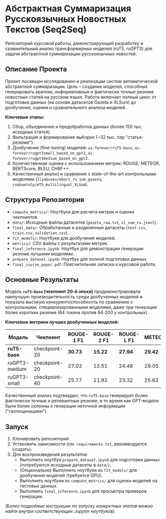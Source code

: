 # Абстрактная Суммаризация Русскоязычных Новостных Текстов (Seq2Seq)

Репозиторий курсовой работы, демонстрирующий разработку и сравнительный анализ трансформерных моделей (ruT5, ruGPT3) для задачи абстрактной суммаризации русскоязычных новостей.

## Описание Проекта

Проект посвящен исследованию и реализации систем автоматической абстрактной суммаризации. Цель – создание моделей, способных генерировать краткие, информативные и фактически точные резюме новостных статей на русском языке. Работа включает полный цикл: от подготовки данных (на основе датасетов Gazeta и XLSum) до дообучения, оценки и сравнительного анализа моделей.

**Ключевые этапы:**
1.  Сбор, объединение и предобработка данных (более 150 тыс. исходных статей).
2.  Фильтрация и формирование выборок (~32 тыс. пар "статья-резюме").
3.  Дообучение (fine-tuning) моделей: `ai-forever/ruT5-base`, `ai-forever/rugpt3small_based_on_gpt2`, `ai-forever/rugpt3medium_based_on_gpt2`.
4.  Количественная оценка с использованием метрик: ROUGE, METEOR, BERTScore, BLEU, CHRF++.
5.  Качественный анализ и сравнение с state-of-the-art контрольными моделями (`IlyaGusev/mbart_ru_sum_gazeta`, `csebuetnlp/mT5_multilingual_XLSum`).

## Структура Репозитория

*   `compute_metrics/`: Ноутбуки для расчета метрик и оценки чекпоинтов.
*   `data/`: Исходные файлы датасетов (`gazeta_raw.txt`, `xl_sum_ru.jsonl`).
*   `final_data/`: Обработанные и разделенные датасеты (`test.csv`, `train.csv`, `validation.csv`).
*   `fit_models/`: Ноутбуки для дообучения моделей.
*   `metrics/`: CSV файлы с результатами метрик.
*   `final_inference.ipynb`: Ноутбук для демонстрации генерации резюме лучшими моделями.
*   `prepare_dataset.ipynb`: Ноутбук для полной подготовки данных.
*   `final_course_paper.pdf`: Пояснительная записка к курсовой работе.

## Основные Результаты

Модель **`ruT5-base` (чекпоинт 20-й эпохи)** продемонстрировала наилучшую производительность среди дообученных моделей и показала высокую конкурентоспособность по сравнению с контрольными, специализированными моделями, даже при генерации более коротких резюме (64 токена против 84-200 у контрольных).

**Ключевые метрики лучших дообученных моделей:**

| Модель         | Чекпоинт      | ROUGE-1 F1 | ROUGE-2 F1 | ROUGE-L F1 | METEOR  | BERTScore F1 | CHRF++  | BLEU    |
|----------------|---------------|------------|------------|------------|---------|--------------|---------|---------|
| **ruT5-base**  | checkpoint-20 | **30.73**  | **15.22**  | **27.94**  | **29.42** | **78.36**    | **40.06** | **10.91** |
| ruGPT3-medium  | checkpoint-20 | 27.03      | 12.51      | 24.48      | 29.05   | 76.18        | 38.83   | 10.72   |
| ruGPT3-small   | checkpoint-40 | 25.77      | 11.92      | 23.32      | 25.62   | 75.65        | 33.39   | 9.56    |

Качественный анализ подтвердил, что `ruT5-base` генерирует более фактически точные и релевантные резюме, в то время как GPT-модели были более склонны к генерации неточной информации ("галлюцинациям").

## Запуск

1.  Клонировать репозиторий.
2.  Установить зависимости (см. `requirements.txt`, рекомендуется создать).
3.  Для воспроизведения результатов:
    *   Выполнить ноутбук `prepare_dataset.ipynb` для подготовки данных (потребуются исходные датасеты в `data/`).
    *   (Опционально) Выполнить ноутбуки из `fit_models/` для дообучения моделей (требуется GPU).
    *   Выполнить ноутбуки из `compute_metrics/` для оценки моделей на тестовых данных.
    *   Выполнить `final_inference.ipynb` для просмотра примеров генерации.

*(Более подробные инструкции по запуску конкретных этапов можно найти внутри соответствующих Jupyter ноутбуков).*
